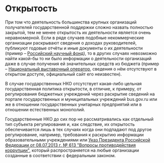 # Открытость

При том что деятельность большинства крупных организаций получателей государственной поддержки сложно назвать полностью закрытой, тем не менее открытость их деятельности является очень неравномерной. Если в ряде случаев подобные некоммерческие организации раскрывают сведения о доходах руководителей, публикуют годовые отчёты и иные документы о их деятельности (пример – [Российский научный фонд](https://rscf.ru/documents/archive/)), то в других случаях невозможно найти какой-бы то ни было информации о деятельности организаций даже в случае получения ей значительных средств из бюджета (пример – [Национальный выставочный оператор](https://www.google.com/search?hl=ru&q=%D0%BD%D0%B0%D1%86%D0%B8%D0%BE%D0%BD%D0%B0%D0%BB%D1%8C%D0%BD%D1%8B%D0%B9%20%D0%B2%D1%8B%D1%81%D1%82%D0%B0%D0%B2%D0%BE%D1%87%D0%BD%D1%8B%D0%B9%20%D0%BE%D0%BF%D0%B5%D1%80%D0%B0%D1%82%D0%BE%D1%), сведения о нём отсутствуют в открытом доступе, официальный сайт его неизвестен).

В случае государственных НКО отсутствует какая-либо цельная государственная политика открытости, в отличие, к примеру, от регулирования бюджетных учреждений через раскрытие сведений на портале государственных и муниципальных учреждений bus.gov.ru или же в отношении государственных унитарных предприятий или в отношении естественных монополий.

Государственные НКО до сих пор не рассматривались как отдельный тип субъекта регулирования и, как следствие, их открытость обеспечивается лишь в тех случаях когда они подпадают под другое регулирование, например, требования к раскрытию информации образовательными учреждениями или [Указ Президента Российской Федерации от 08.07.2013 г. № 613 "Вопросы противодействия коррупции"](http://www.kremlin.ru/acts/bank/37451), который распространяется на любые организации созданные в соответствии с федеральным законом.
